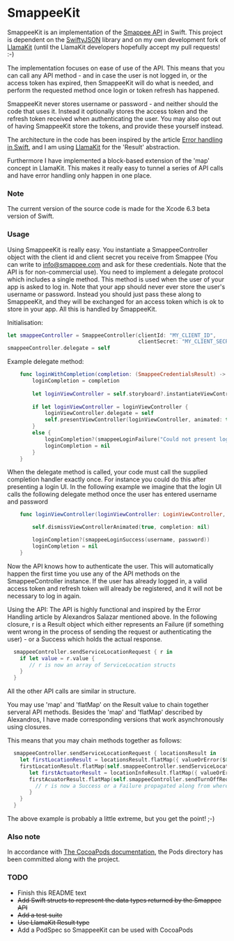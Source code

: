 # SmappeeKit
SmappeeKit is an implementation of the [Smappee API](https://smappee.atlassian.net/wiki/display/DEVAPI/SmappeeDevAPI+Home) in Swift.
This project is dependent on the [SwiftyJSON](https://github.com/SwiftyJSON/SwiftyJSON) library and on my own development fork of [LlamaKit](https://github.com/mortenbekditlevsen/LlamaKit) (until the LlamaKit developers hopefully accept my pull requests! :-)

The implementation focuses on ease of use of the API. This means that you can call any API method - and in case the user is not logged in, or the access token has expired, then SmappeeKit will do what is needed, and perform the requested method once login or token refresh has happened.

SmappeeKit never stores username or password - and neither should the code that uses it. Instead it optionally stores the access token and the refresh token received when authenticating the user. You may also opt out of having SmappeeKit store the tokens, and provide these yourself instead.

The architecture in the code has been inspired by the article [Error handling in Swift](http://nomothetis.svbtle.com/error-handling-in-swift), and I am using [LlamaKit](https://github.com/LlamaKit/LlamaKit) for the 'Result' abstraction.

Furthermore I have implemented a block-based extension of the 'map' concept in LlamaKit. This makes it really easy to tunnel a series of API calls and have error handling only happen in one place.

### Note ###
The current version of the source code is made for the Xcode 6.3 beta version of Swift.

### Usage ###
Using SmappeeKit is really easy. You instantiate a SmappeeController object with the client id and client secret you receive from Smappee (You can write to info@smappee.com and ask for these credentials. Note that the API is for non-commercial use).
You need to implement a delegate protocol which includes a single method.
This method is used when the user of your app is asked to log in.  Note that your app should never ever store the user's username or password. Instead you should just pass these along to SmappeeKit, and they will be exchanged for an access token which is ok to store in your app. All this is handled by SmappeeKit.

Initialisation:

```swift
let smappeeController = SmappeeController(clientId: "MY_CLIENT_ID", 
                                          clientSecret: "MY_CLIENT_SECRET")
smappeeController.delegate = self
```

Example delegate method:
```swift
    func loginWithCompletion(completion: (SmappeeCredentialsResult) -> Void) {
        loginCompletion = completion
        
        let loginViewController = self.storyboard?.instantiateViewControllerWithIdentifier("loginViewController") as? LoginViewController
        
        if let loginViewController = loginViewController {
            loginViewController.delegate = self
            self.presentViewController(loginViewController, animated: true, completion: nil)
        }
        else {
            loginCompletion?(smappeeLoginFailure("Could not present login UI"))
            loginCompletion = nil
        }
    }
```

When the delegate method is called, your code must call the supplied completion handler exactly once. For instance you could do this after presenting a login UI. In the following example we imagine that the login UI calls the following delegate method once the user has entered username and password
```swift
    func loginViewController(loginViewController: LoginViewController, didReturnUsername username: String, password: String) {

        self.dismissViewControllerAnimated(true, completion: nil)

        loginCompletion?(smappeeLoginSuccess(username, password))
        loginCompletion = nil
    }
```

Now the API knows how to authenticate the user. This will automatically happen the first time you use any of the API methods on the SmappeeController instance. If the user has already logged in, a valid access token and refresh token will already be registered, and it will not be necessary to log in again.

Using the API:
The API is highly functional and inspired by the Error Handling article by Alexandros Salazar mentioned above.
In the following closure, r is a Result object which either represents an Failure (if something went wrong in the process of sending the request or authenticating the user) - or a Success which holds the actual response. 
```swift
  smappeeController.sendServiceLocationRequest { r in
    if let value = r.value {
       // r is now an array of ServiceLocation structs
    }
  }
```
All the other API calls are similar in structure.

You may use 'map' and 'flatMap' on the Result value to chain together serveral API methods. Besides the 'map' and 'flatMap' described by Alexandros, I have made corresponding versions that work asynchronously using closures.

This means that you may chain methods together as follows:
```swift
  smappeeController.sendServiceLocationRequest { locationsResult in
    let firstLocationResult = locationsResult.flatMap({ valueOrError($0.first, "No service locations found")})
    firstLocationResult.flatMap(self.smappeeController.sendServiceLocationInfoRequest) { locationInfoResult in
       let firstActuatorResult = locationInfoResult.flatMap({ valueOrError($0.actuators.first, "No actuators found")})
       firstAcuatorResult.flatMap(self.smappeeController.sendTurnOffRequest) { r in
         // r is now a Success or a Failure propagated along from where it first went wrong
       }
    }
  }
```
The above example is probably a little extreme, but you get the point! ;-)

### Also note ###
In accordance with [The CocoaPods documentation](http://guides.cocoapods.org/using/using-cocoapods.html#should-i-ignore-the-pods-directory-in-source-control), the Pods directory has been committed along with the project.

### TODO ###
* Finish this README text
* ~~Add Swift structs to represent the data types returned by the Smappee API~~
* ~~Add a test suite~~
* ~~Use LlamaKit Result type~~
* Add a PodSpec so SmappeeKit can be used with CocoaPods
